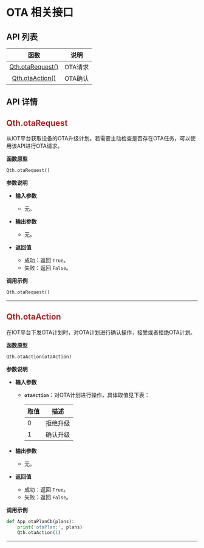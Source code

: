 # OTA 相关接口


## **API 列表**

|                函数                 |  说明   |
| :---------------------------------: | :-----: |
| [Qth.otaRequest()](#Qth.otaRequest) | OTA请求 |
|  [Qth.otaAction()](#Qth.otaAction)  | OTA确认 |

## **API 详情**

<span id="Qth.otaRequest"></span>
## <span style="color:#A52A2A">__Qth.otaRequest__</span>

从IOT平台获取设备的OTA升级计划。若需要主动检查是否存在OTA任务，可以使用该API进行OTA请求。

__函数原型__

```python
Qth.otaRequest()
```

__参数说明__

* __输入参数__
  * 无。

* __输出参数__
  * 无。

* __返回值__
  * 成功：返回 `True`。
  * 失败：返回 `False`。

__调用示例__

```python
Qth.otaRequest()
```
---

<span id="Qth.otaAction"></span>
## <span style="color:#A52A2A">__Qth.otaAction__</span>

在IOT平台下发OTA计划时，对OTA计划进行确认操作，接受或者拒绝OTA计划。

__函数原型__

```python
Qth.otaAction(otaAction)
```

__参数说明__

* __输入参数__
  * __`otaAction`__：对OTA计划进行操作，具体取值见下表：

    | 取值 | 描述     |
    | ---- | -------- |
    | 0    | 拒绝升级 |
    | 1    | 确认升级 |

* __输出参数__
  * 无。

* __返回值__
  * 成功：返回 `True`。
  * 失败：返回 `False`。

__调用示例__

```python
def App_otaPlanCb(plans):
    print('otaPlan:', plans)
    Qth.otaAction(1)
```
---